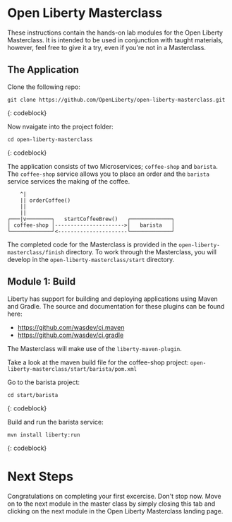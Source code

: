 # Open Liberty Masterclass

These instructions contain the hands-on lab modules for the Open Liberty Masterclass.  It is intended to be used in conjunction with taught materials, however, feel free to give it a try, even if you're not in a Masterclass.

## The Application

Clone the following repo:

```
git clone https://github.com/OpenLiberty/open-liberty-masterclass.git
```
{: codeblock}


Now nvaigate into the project folder:

```
cd open-liberty-masterclass
```
{: codeblock}

The application consists of two Microservices; `coffee-shop` and `barista`.  The `coffee-shop` service allows you to place an order and the `barista` service services the making of the coffee.

```
    ^|
    || orderCoffee()
    || 
    || 
┌───|v────────┐   startCoffeeBrew()   ┌─────────────┐
│ coffee-shop │---------------------->│   barista   │
└─────────────┘<----------------------└─────────────┘
```
The completed code for the Masterclass is provided in the `open-liberty-masterclass/finish` directory.  To work through the Masterclass, you will develop in the `open-liberty-masterclass/start` directory.

## Module 1: Build

Liberty has support for building and deploying applications using Maven and Gradle.  The source and documentation for these plugins can be found here:
* https://github.com/wasdev/ci.maven
* https://github.com/wasdev/ci.gradle

The Masterclass will make use of the `liberty-maven-plugin`.

Take a look at the maven build file for the coffee-shop project: `open-liberty-masterclass/start/barista/pom.xml`

Go to the barista project:

```
cd start/barista
```
{: codeblock}

Build and run the barista service:

```
mvn install liberty:run
```
{: codeblock}

# Next Steps

Congratulations on completing your first excercise. Don't stop now. Move on to the next module in the master class by simply closing this tab and clicking on the next module in the Open Liberty Masterclass landing page.
